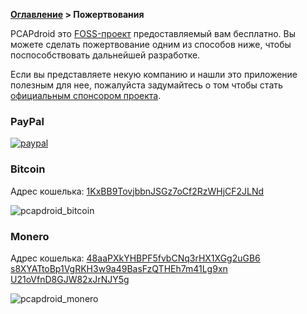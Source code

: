 **[Оглавление](index)	>	Пожертвования**

PCAPdroid это [FOSS-проект](https://ru.wikipedia.org/wiki/Свободное_и_открытое_программное_обеспечение) предоставляемый вам бесплатно. Вы можете сделать пожертвование одним из способов ниже, чтобы поспособствовать дальнейшей разработке.

Если вы представляете некую компанию и нашли это приложение полезным для нее, пожалуйста задумайтесь о том чтобы стать [официальным спонсором проекта](https://github.com/emanuele-f/PCAPdroid/tree/master#sponsors).

### PayPal

[![paypal](https://www.paypalobjects.com/en_US/i/btn/btn_donateCC_LG.gif)](https://www.paypal.com/donate?business=TFM9UN2ZVWDT6&item_name=PCAPdroid&custom=PCAPdroid&currency_code=EUR)

### Bitcoin
Адрес кошелька: [1KxBB9TovjbbnJSGz7oCf2RzWHjCF2JLNd](bitcoin:1KxBB9TovjbbnJSGz7oCf2RzWHjCF2JLNd?message=PCAPdroid)

![pcapdroid_bitcoin](https://user-images.githubusercontent.com/5488003/112125885-2f660c80-8bc4-11eb-8c72-7a413e3efabd.png)

### Monero
Адрес кошелька: [48aaPXkYHBPF5fvbCNq3rHX1XGg2uGB6
s8XYATtoBp1VgRKH3w9a49BasFzQTHEh7m41Lg9xn
U21oVfnD8GJW82xJrNJY5g](monero:48aaPXkYHBPF5fvbCNq3rHX1XGg2uGB6s8XYATtoBp1VgRKH3w9a49BasFzQTHEh7m41Lg9xnU21oVfnD8GJW82xJrNJY5g?tx_description=PCAPdroid)

![pcapdroid_monero](https://user-images.githubusercontent.com/5488003/120921978-e142ae80-c6c6-11eb-9765-fd6ff5e71fdb.png)
